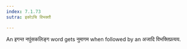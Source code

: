 ```yaml
---
index: 7.1.73
sutra: इकोऽचि विभक्तौ

---
```

An इगन्त नपुंसकलिङ्ग word gets नुमागम when followed by an अजादि विभक्तिप्रत्यय.